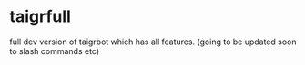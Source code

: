 # taigrfull
full dev version of taigrbot which has all features.
(going to be updated soon to slash commands etc)
